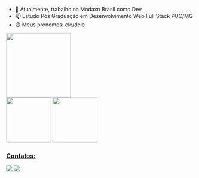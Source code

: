 - 🔭 Atualmente, trabalho na Modaxo Brasil como Dev
- 📫 Estudo Pós Graduação em Desenvolvimento Web Full Stack PUC/MG
- 😄 Meus pronomes: ele/dele

<div>
  <img height="172em" src="http://github-profile-summary-cards.vercel.app/api/cards/profile-details?username=gustavogcruz&theme=nord_bright"/>
</div>

<div>
<a href="https://github.com/gustavogcruz">
<img height="120em" src="https://github-readme-stats.vercel.app/api/top-langs/?username=gustavogcruz&layout=compact&langs_count=7&theme=dracula"/>
<img height="120em" src="https://github-readme-stats.vercel.app/api?username=gustavogcruz&show_icons=true&theme=dracula&include_all_commits=true&count_private=true"/>
</div>

### Contatos:

<div>
<a href = "mailto:gustavogcruz.ti@gmail.com"><img src="https://img.shields.io/badge/Gmail-D14836?style=for-the-badge&logo=gmail&logoColor=white" target="_blank"></a>
<a href="https://www.linkedin.com/in/gustavogcruz/" target="_blank"><img src="https://img.shields.io/badge/-LinkedIn-%230077B5?style=for-the-badge&logo=linkedin&logoColor=white" target="_blank"></a>   
</div>
